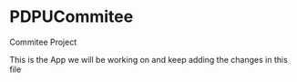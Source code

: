 # PDPUCommitee
Commitee Project

This is the App we will be working on and keep adding the changes in this file
